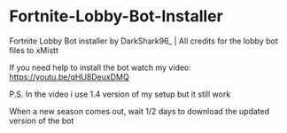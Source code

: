 # Fortnite-Lobby-Bot-Installer
Fortnite Lobby Bot installer by DarkShark96_ | All credits for the lobby bot files to xMistt

If you need help to install the bot watch my video: https://youtu.be/qHU8DeuxDMQ

P.S. In the video i use 1.4 version of my setup but it still work

When a new season comes out, wait 1/2 days to download the updated version of the bot
